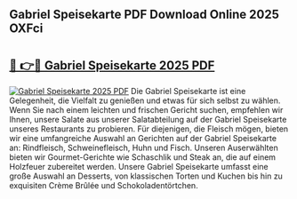 ## Gabriel Speisekarte PDF Download Online 2025 OXFci

# <h2><a href="http://gc7gbo4.nevu.top/?p=Gabriel+Speisekarte">🔗 👉🔴 Gabriel Speisekarte 2025 PDF</a></h2>

[![Gabriel Speisekarte 2025 PDF](https://i.imgur.com/dBaPXMq.png)](http://gc7gbo4.nevu.top/?p=Gabriel+Speisekarte)
Die Gabriel Speisekarte ist eine Gelegenheit, die Vielfalt zu genießen und etwas für sich selbst zu wählen. Wenn Sie nach einem leichten und frischen Gericht suchen, empfehlen wir Ihnen, unsere Salate aus unserer Salatabteilung auf der Gabriel Speisekarte unseres Restaurants zu probieren. Für diejenigen, die Fleisch mögen, bieten wir eine umfangreiche Auswahl an Gerichten auf der Gabriel Speisekarte an: Rindfleisch, Schweinefleisch, Huhn und Fisch. Unseren Auserwählten bieten wir Gourmet-Gerichte wie Schaschlik und Steak an, die auf einem Holzfeuer zubereitet werden. Unsere Gabriel Speisekarte umfasst eine große Auswahl an Desserts, von klassischen Torten und Kuchen bis hin zu exquisiten Crème Brûlée und Schokoladentörtchen.
